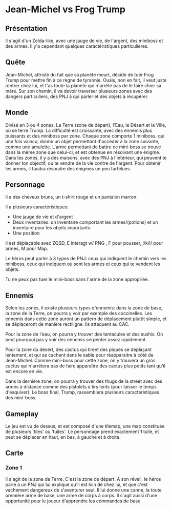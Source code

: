# Jean-Michel vs Frog Trump

## Présentation

Il s'agit d'un Zelda-like, avec une jauge de vie, de l'argent, des miniboss et des armes.
Il y'a cependant quelques caractéristiques particulières.

## Quête

Jean-Michel, attristé du fait que sa planète meurt, décide de tuer Frog Trump pour mettre fin à ce règne de tyrannie.
Ouais, non en fait, il veut juste rentrer chez lui, et t'as toute la planète qui n'arrête pas de le faire chier sa mère.
Sur son chemin, il va devoir traverser plusieurs zones avec des dangers particuliers, des PNJ à qui parler et des objets à récupérer.

## Monde

Divisé en 3 ou 4 zones, La Terre (zone de départ), l'Eau, le Désert et la Ville, où se terre Trump.
La difficulté est croissante, avec des ennemis plus puissants et des miniboss par zone.
Chaque zone comporte 1 miniboss, qui une fois vaincu, donne un objet permettant d'accéder à la zone suivante, comme une amulette.
L'arme permettant de battre ce mini-boss se trouve dans la même zone que celui-ci, et est obtenue en résolvant une énigme.
Dans les zones, il y a des maisons, avec des PNJ à l'intérieur, qui peuvent te donner ton objectif, ou te vendre de la vie contre de l'argent.
Pour obtenir les armes, il faudra résoudre des énigmes un peu farfelues.

## Personnage

Il a des cheveux bruns, un t-shirt rouge et un pantalon marron.

Il a plusieurs caractéristiques:
- Une jauge de vie et d'argent
- Deux inventaires: un inventaire comportant les armes/(potions) et un inventaire pour les objets importants
- Une position

Il est déplaçable avec ZQSD, E interagt w/ PNG , F pour pousser, j/k/l/ pour armes, M pour Map.

Le héros peut parler à 3 types de PNJ: ceux qui indiquent le chemin vers les miniboss, ceux qui indiquent où sont les armes et ceux qui te vendent les objets.

Tu ne peux pas tuer le mini-boss sans l'arme de la zone appropriée.

## Ennemis

Selon les zones, il existe plusieurs types d'ennemis: dans la zone de base, la zone de la Terre, on pourra y voir par exemple des coccinelles.
Les ennemis dans cette zone auront un pattern de déplacement plutôt simple, et se déplaceront de manière rectiligne. Ils attaquent au CAC.

Pour la zone de l'eau, on pourra y trouver des tentacules et des sushis.
On peut pourquoi pas y voir des ennemis serpenter assez rapidement.

Pour la zone du désert, des cactus qui tirent des piques se déplaçant lentement, et qui se cachent dans le sable pour réapparaitre à côté de Jean-Michel.
Comme mini-boss pour cette zone, on y trouvera un gros cactus qui n'arrêtera pas de faire apparaître des cactus plus petits tant qu'il est encore en vie.

Dans la dernière zone, on pourra y trouver des thugs de la street avec des armes à distance comme des pistolets à tirs lents (pour laisser le temps d'esquiver).
Le boss final, Trump, rassemblera plusieurs caractéristiques des mini-boss.

## Gameplay

Le jeu est vu de dessus, et est composé d'une tilemap, une map constituée de plusieurs 'tiles' ou 'tuiles'. Le personnage prend exactement 1 tuile, et peut se déplacer en haut, en bas, à gauche et à droite.

## Carte

### Zone 1

Il s'agit de la zone de Terre. C'est la zone de départ.
A son réveil, le héros parle à un PNJ qui lui explique qu'il est loin de chez lui, et que c'est vachement dangereux de s'aventurer seul.
Il lui donne une canne, la toute première arme de base, une arme de corps à corps.
Il s'agit aussi d'une opportunité pour le joueur d'apprendre les commandes de base.

